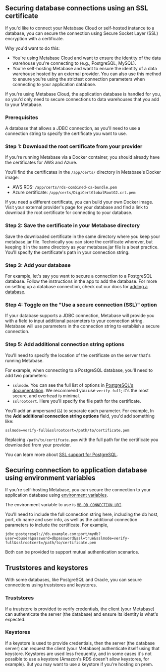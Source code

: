 ## Securing database connections using an SSL certificate

If you'd like to connect your Metabase Cloud or self-hosted instance to a database, you can secure the connection using Secure Socket Layer (SSL) encryption with a certificate.

Why you'd want to do this:

- You're using Metabase Cloud and want to ensure the identity of the data warehouse you're connecting to (e.g., PostgreSQL, MySQL).
- You're self-hosting Metabase and want to ensure the identity of a data warehouse hosted by an external provider. You can also use this method to ensure you're using the strictest connection parameters when connecting to your application database.

If you're using Metabase Cloud, the application database is handled for you, so you'd only need to secure connections to data warehouses that you add to your Metabase.

### Prerequisites

A database that allows a JDBC connection, as you'll need to use a connection string to specify the certificate you want to use.

### Step 1: Download the root certificate from your provider

If you're running Metabase via a Docker container, you should already have the certificates for AWS and Azure.

You'll find the certificates in the `/app/certs/` directory in Metabase's Docker image:

- AWS RDS: `/app/certs/rds-combined-ca-bundle.pem`
- Azure certificate: `/app/certs/DigiCertGlobalRootG2.crt.pem`

If you need a different certificate, you can build your own Docker image. Visit your external provider's page for your database and find a link to download the root certificate for connecting to your database.

### Step 2: Save the certificate in your Metabase directory

Save the downloaded certificate in the same directory where you keep your metabase.jar file. Technically you can store the certificate wherever, but keeping it in the same directory as your metabase.jar file is a best practice. You'll specify the certificate's path in your connection string.

### Step 3: Add your database

For example, let's say you want to secure a connection to a PostgreSQL database. Follow the instructions in the app to add the database. For more on setting up a database connection, check out our docs for [adding a database](01-managing-databases.md).

### Step 4: Toggle on the "Use a secure connection (SSL)" option

If your database supports a JDBC connection, Metabase will provide you with a field to input additional parameters to your connection string. Metabase will use parameters in the connection string to establish a secure connection.

### Step 5: Add additional connection string options

You'll need to specify the location of the certificate on the server that's running Metabase.

For example, when connecting to a PostgreSQL database, you'll need to add two parameters:

- `sslmode`. You can see the full list of options in [PostgreSQL's documentation](https://jdbc.postgresql.org/documentation/head/ssl-client.html). We recommend you use `verify-full`; it's the most secure, and overhead is minimal.
- `sslrootcert`. Here you'll specify the file path for the certificate.

You'll add an ampersand (`&`) to separate each parameter. For example, In the **Add additional connection string options** field, you'd add something like:

```
sslmode=verify-full&sslrootcert=/path/to/certificate.pem
```

Replacing `/path/to/certifcate.pem` with the full path for the certificate you downloaded from your provider.

You can learn more about [SSL support for PostgreSQL](https://www.postgresql.org/docs/current/libpq-ssl.html).

## Securing connection to application database using environment variables

If you're self-hosting Metabase, you can secure the connection to your application database using [environment variables](../operations-guide/environment-variables.md).

The environment variable to use is [`MB_DB_CONNECTION_URI`](../operations-guide/environment-variables.md#mb_db_connection_uri).

You'll need to include the full connection string here, including the db host, port, db name and user info, as well as the additional connection parameters to include the certificate. For example,

```
jdbc:postgresql://db.example.com:port/mydb?user=dbuser&password=dbpassword&ssl=true&sslmode=verify-full&sslrootcert=/path/to/certificate.pem
```
Both can be provided to support mutual authentication scenarios.

## Truststores and keystores

With some databases, like PostgreSQL and Oracle, you can secure connections using truststores and keystores.

### Truststores

If a truststore is provided to verify credentials, the client (your Metabase) can authenticate the server (the database) and ensure its identity is what's expected.

### Keystores

If a keystore is used to provide credentials, then the server (the database server) can request the client (your Metabase) authenticate itself using that keystore. Keystores are used less frequently, and in some cases it's not possible to use a keystore (Amazon's RDS doesn't allow keystores, for example). But you may want to use a keystore if you're hosting on prem.
